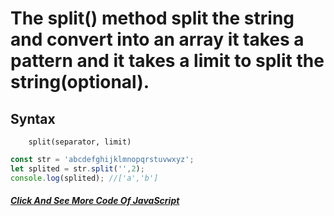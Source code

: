 # The split() method split the string and convert into an array it takes a pattern and it takes a limit to split the string(optional). 
## Syntax
``` split(separator)
    split(separator, limit)
```
```JavaScript
const str = 'abcdefghijklmnopqrstuvwxyz';
let splited = str.split('',2);
console.log(splited); //['a','b']
```
##### [Click And See More Code Of JavaScript](../js/5.split.js)
